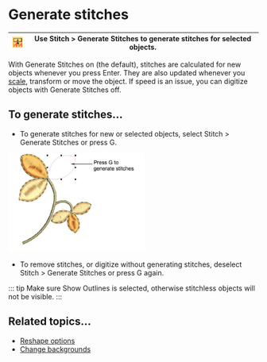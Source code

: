 # Generate stitches

| ![GenerateStitches.png](assets/GenerateStitches.png) | Use Stitch > Generate Stitches to generate stitches for selected objects. |
| ---------------------------------------------------- | ------------------------------------------------------------------------- |

With Generate Stitches on (the default), stitches are calculated for new objects whenever you press Enter. They are also updated whenever you [scale](../../glossary/glossary), transform or move the object. If speed is an issue, you can digitize objects with Generate Stitches off.

## To generate stitches...

- To generate stitches for new or selected objects, select Stitch > Generate Stitches or press G.

![GenerateStitches00024.png](assets/GenerateStitches00024.png)

- To remove stitches, or digitize without generating stitches, deselect Stitch > Generate Stitches or press G again.

::: tip
Make sure Show Outlines is selected, otherwise stitchless objects will not be visible.
:::

## Related topics...

- [Reshape options](../../Setup/settings/Reshape_options)
- [Change backgrounds](../../Basics/view/Change_backgrounds)
